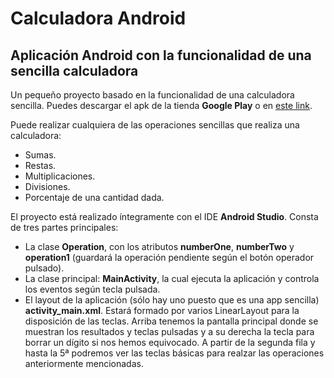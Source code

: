 <h1>Calculadora Android</h1>
<h2>Aplicación Android con la funcionalidad de una sencilla calculadora</h2>

<p>Un pequeño proyecto basado en la funcionalidad de una calculadora sencilla. Puedes descargar el apk de la tienda <b>Google Play</b> o en <a target="_blank" href="https://play.google.com/store/apps/details?id=com.mapasgoogle.javi.calculator">este link</a>.</p>
<p>Puede realizar cualquiera de las operaciones sencillas que realiza una calculadora: </p>
<ul>
  <li>Sumas.</li>
  <li>Restas.</li>
  <li>Multiplicaciones.</li>
  <li>Divisiones.</li>
  <li>Porcentaje de una cantidad dada.</li>
</ul>

<p>El proyecto está realizado íntegramente con el IDE <b>Android Studio</b>. Consta de tres partes principales: </p>
<ul>
  <li>La clase <b>Operation</b>, con los atributos <b>numberOne</b>, <b>numberTwo</b> y <b>operation1</b> (guardará la operación pendiente según el botón operador pulsado).</li>
  <li>La clase principal: <b>MainActivity</b>, la cual ejecuta la aplicación y controla los eventos según tecla pulsada.</li>
  <li>El layout de la aplicación (sólo hay uno puesto que es una app sencilla) <b>activity_main.xml</b>. Estará formado por varios LinearLayout para la disposición de las teclas. Arriba tenemos la pantalla principal donde se muestran los resultados y teclas pulsadas y a su derecha la tecla para borrar un dígito si nos hemos equivocado. A partir de la segunda fila y hasta la 5ª podremos ver las teclas básicas para realzar las operaciones anteriormente mencionadas.</li>
</ul>

